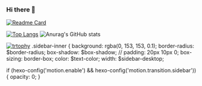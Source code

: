 ### Hi there 👋

<!--
**linhonhzhi/linhonhzhi** is a ✨ _special_ ✨ repository because its `README.md` (this file) appears on your GitHub profile.

Here are some ideas to get you started:

- 🔭 I’m currently working on ...
- 🌱 I’m currently learning ...
- 👯 I’m looking to collaborate on ...
- 🤔 I’m looking for help with ...
- 💬 Ask me about ...
- 📫 How to reach me: ...
- 😄 Pronouns: ...
- ⚡ Fun fact: ...
-->
[![Readme Card](https://github-readme-stats.vercel.app/api/pin/?username=anuraghazra&repo=github-readme-stats)](https://github.com/anuraghazra/github-readme-stats)

[![Top Langs](https://github-readme-stats.vercel.app/api/top-langs/?username=anuraghazra)](https://github.com/anuraghazra/github-readme-stats)
![Anurag's GitHub stats](https://github-readme-stats.vercel.app/api?username=anuraghazra&show_icons=true&theme=radical)

[![trtophy](https://github-profile-trophy.vercel.app/?username=ryo-ma)](https://github.com/ryo-ma/gith)
.sidebar-inner {
  background: rgba(0, 153, 153, 0.1);
  border-radius: $border-radius;
  box-shadow: $box-shadow;
  // padding: 20px 10px 0;
  box-sizing: border-box;
  color: $text-color;
  width: $sidebar-desktop;

  if (hexo-config('motion.enable') && hexo-config('motion.transition.sidebar')) {
    opacity: 0;
  }
